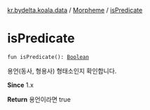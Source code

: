 [kr.bydelta.koala.data](../index.md) / [Morpheme](index.md) / [isPredicate](./is-predicate.md)

# isPredicate

`fun isPredicate(): `[`Boolean`](https://kotlinlang.org/api/latest/jvm/stdlib/kotlin/-boolean/index.html)

용언(동사, 형용사) 형태소인지 확인합니다.

**Since**
1.x

**Return**
용언이라면 true


